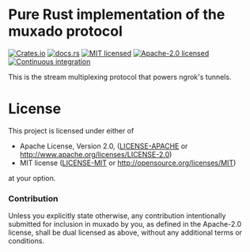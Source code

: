 # Pure Rust implementation of the muxado protocol

[![Crates.io][crates-badge]][crates-url]
[![docs.rs][docs-badge]][docs-url]
[![MIT licensed][mit-badge]][mit-url]
[![Apache-2.0 licensed][apache-badge]][apache-url]
[![Continuous integration][ci-badge]][ci-url]

[crates-badge]: https://img.shields.io/crates/v/muxado.svg
[crates-url]: https://crates.io/crates/muxado
[docs-badge]: https://img.shields.io/docsrs/muxado.svg
[docs-url]: https://docs.rs/muxado
[ci-badge]: https://github.com/ngrok/ngrok-rust/actions/workflows/ci.yml/badge.svg
[ci-url]: https://github.com/ngrok/ngrok-rust/actions/workflows/ci.yml
[mit-badge]: https://img.shields.io/badge/license-MIT-blue.svg
[mit-url]: https://github.com/ngrok/ngrok-rust/blob/main/LICENSE-MIT
[apache-badge]: https://img.shields.io/badge/license-Apache_2.0-blue.svg
[apache-url]: https://github.com/ngrok/ngrok-rust/blob/main/LICENSE-APACHE

This is the stream multiplexing protocol that powers ngrok's tunnels.

# License

This project is licensed under either of

 * Apache License, Version 2.0, ([LICENSE-APACHE][apache-url] or
   <http://www.apache.org/licenses/LICENSE-2.0>)
 * MIT license ([LICENSE-MIT][mit-url] or
   <http://opensource.org/licenses/MIT>)

at your option.

### Contribution

Unless you explicitly state otherwise, any contribution intentionally submitted
for inclusion in muxado by you, as defined in the Apache-2.0 license, shall be
dual licensed as above, without any additional terms or conditions.
